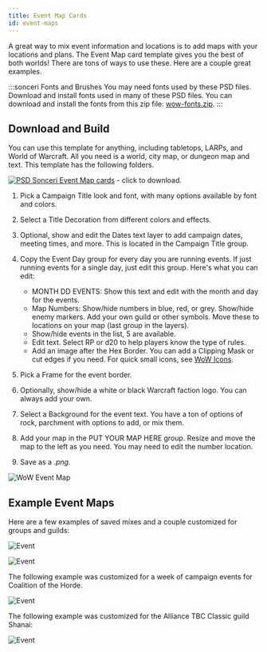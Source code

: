 ```yaml
---
title: Event Map Cards
id: event-maps
---
```


A great way to mix event information and locations is to add maps with your locations and plans. The Event Map card template gives you the best of both worlds! There are tons of ways to use these. Here are a couple great examples.

:::sonceri Fonts and Brushes
You may need fonts used by these PSD files. Download and install fonts used in many of these PSD files. You can download and install the fonts from this zip file: [wow-fonts.zip](https://drive.google.com/file/d/1-NhzLG83iGJ0gdTmmPVSGjt9X8lTrZDw/view?usp=sharing).
:::

## Download and Build

You can use this template for anything, including tabletops, LARPs, and World of Warcraft. All you need is a world, city map, or dungeon map and text. This template has the following folders.

[![PSD](/img/psd.png) Sonceri Event Map cards](https://drive.google.com/file/d/1n2G1ju3zbpjie_H6nDdMlE4b0uoyND37/view?usp=sharing) - click to download.

1. Pick a Campaign Title look and font, with many options available by font and colors.
1. Select a Title Decoration from different colors and effects.
1. Optional, show and edit the Dates text layer to add campaign dates, meeting times, and more. This is located in the Campaign Title group. 
1. Copy the Event Day group for every day you are running events. If just running events for a single day, just edit this group. Here's what you can edit:

    * MONTH DD EVENTS: Show this text and edit with the month and day for the events.
    * Map Numbers: Show/hide numbers in blue, red, or grey. Show/hide enemy markers. Add your own guild or other symbols. Move these to locations on your map (last group in the layers).
    * Show/hide events in the list, 5 are available.
    * Edit text. Select RP or d20 to help players know the type of rules.
    * Add an image after the Hex Border. You can add a Clipping Mask or cut edges if you need. For quick small icons, see [WoW Icons](https://www.wowhead.com/icons).


1. Pick a Frame for the event border.
1. Optionally, show/hide a white or black Warcraft faction logo. You can always add your own.
1. Select a Background for the event text. You have a ton of options of rock, parchment with options to add, or mix them.
1. Add your map in the PUT YOUR MAP HERE group. Resize and move the map to the left as you need. You may need to edit the number location.
1. Save as a *.png*.

![WoW Event Map](/img/resources/sonceri-event-card.jpg)

## Example Event Maps

Here are a few examples of saved mixes and a couple customized for groups and guilds:

![Event](/img/resources/event-map/event-map1.png)

![Event](/img/resources/event-map/event-map3.png)

The following example was customized for a week of campaign events for Coalition of the Horde.

![Event](/img/resources/event-map/event-homefront.png)

The following example was customized for the Alliance TBC Classic guild Shanai:

![Event](/img/resources/event-map/shanai-card.png)
